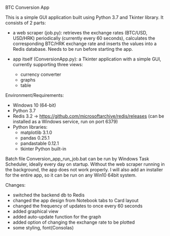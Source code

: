 BTC Conversion App

This is a simple GUI application built using Python 3.7 and Tkinter library. It consists of 2 parts:

- a web scraper (job.py): retrieves the exchange rates (BTC/USD, USD/HRK) periodically (currently every 60 seconds),
 calculates the corresponding BTC/HRK exchange rate and inserts the values into a Redis database. Needs to be run 
 before starting the app.

- app itself (ConversionApp.py): a Tkinter application with a simple GUI, currently supporting three views:
  - currency converter
  - graphs
  - table

Environment/Requirements:
- Windows 10 (64-bit)
- Python 3.7
- Redis 3.2	-> https://github.com/microsoftarchive/redis/releases (can be installed as a Windows service, run on port 6379)
- Python libraries:
	- matplotlib	3.1.0
	- pandas 	0.25.1
	- pandastable	0.12.1
	- tkinter 	Python built-in

Batch file Conversion_app_run_job.bat can be run by Windows Task Scheduler, ideally every day on startup. 
Without the web scraper running in the background, the app does not work properly.
I will also add an installer for the entire app, so it can be run on any Win10 64bit system.

Changes:
- switched the backend db to Redis
- changed the app design from Notebook tabs to Card layout
- changed the frequency of updates to once every 60 seconds
- added graphical view
- added auto-update function for the graph
- added option of changing the exchange rate to be plotted
- some styling, font(Consolas)
